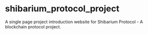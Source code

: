 # shibarium_protocol_project
A single page project introduction website for Shibarium Protocol - A blockchain protocol project.
